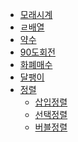 * [모래시계](https://github.com/jeongyoonlee2015/joy-BackTotheFuture/blob/master/EIP/Hourglass.md)
* [ㄹ배열]()
* [약수]()
* [90도회전]()
* [화폐매수]()
* [달팽이]()
* [정렬]()
   * [삽입정렬]()
   * [선택정렬]()
   * [버블정렬]()
